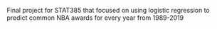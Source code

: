 Final project for STAT385 that focused on using logistic regression to predict common NBA awards for every year from 1989-2019
